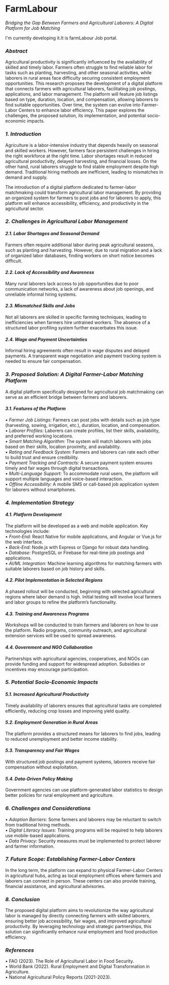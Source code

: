 # FarmLabour
 *Bridging the Gap Between Farmers and Agricultural Laborers: A Digital Platform for Job Matching*  


I'm currently developing it.It is farmLabour Job portal.
### *Abstract*  
Agricultural productivity is significantly influenced by the availability of skilled and timely labor. Farmers often struggle to find reliable labor for tasks such as planting, harvesting, and other seasonal activities, while laborers in rural areas face difficulty securing consistent employment opportunities. This research proposes the development of a digital platform that connects farmers with agricultural laborers, facilitating job postings, applications, and labor management. The platform will feature job listings based on type, duration, location, and compensation, allowing laborers to find suitable opportunities. Over time, the system can evolve into Farmer-Labor Centers to enhance labor efficiency. This paper explores the challenges, the proposed solution, its implementation, and potential socio-economic impacts.  

### *1. Introduction*  
Agriculture is a labor-intensive industry that depends heavily on seasonal and skilled workers. However, farmers face persistent challenges in hiring the right workforce at the right time. Labor shortages result in reduced agricultural productivity, delayed harvesting, and financial losses. On the other hand, rural laborers struggle to find stable employment despite high demand. Traditional hiring methods are inefficient, leading to mismatches in demand and supply.  

The introduction of a digital platform dedicated to farmer-labor matchmaking could transform agricultural labor management. By providing an organized system for farmers to post jobs and for laborers to apply, this platform will enhance accessibility, efficiency, and productivity in the agricultural sector.  

### *2. Challenges in Agricultural Labor Management*  
#### *2.1. Labor Shortages and Seasonal Demand*  
Farmers often require additional labor during peak agricultural seasons, such as planting and harvesting. However, due to rural migration and a lack of organized labor databases, finding workers on short notice becomes difficult.  

#### *2.2. Lack of Accessibility and Awareness*  
Many rural laborers lack access to job opportunities due to poor communication networks, a lack of awareness about job openings, and unreliable informal hiring systems.  

#### *2.3. Mismatched Skills and Jobs*  
Not all laborers are skilled in specific farming techniques, leading to inefficiencies when farmers hire untrained workers. The absence of a structured labor profiling system further exacerbates this issue.  

#### *2.4. Wage and Payment Uncertainties*  
Informal hiring agreements often result in wage disputes and delayed payments. A transparent wage negotiation and payment tracking system is needed to ensure fair compensation.  

### *3. Proposed Solution: A Digital Farmer-Labor Matching Platform*  
A digital platform specifically designed for agricultural job matchmaking can serve as an efficient bridge between farmers and laborers.  

#### *3.1. Features of the Platform*  
•⁠  ⁠*Farmer Job Listings:* Farmers can post jobs with details such as job type (harvesting, sowing, irrigation, etc.), duration, location, and compensation.  
•⁠  ⁠*Laborer Profiles:* Laborers can create profiles, list their skills, availability, and preferred working locations.  
•⁠  ⁠*Smart Matching Algorithm:* The system will match laborers with jobs based on their skills, location proximity, and availability.  
•⁠  ⁠*Rating and Feedback System:* Farmers and laborers can rate each other to build trust and ensure credibility.  
•⁠  ⁠*Payment Tracking and Contracts:* A secure payment system ensures timely and fair wages through digital transactions.  
•⁠  ⁠*Multi-Language Support:* To accommodate rural users, the platform will support multiple languages and voice-based interaction.  
•⁠  ⁠*Offline Accessibility:* A mobile SMS or call-based job application system for laborers without smartphones.  

### *4. Implementation Strategy*  
#### *4.1. Platform Development*  
The platform will be developed as a web and mobile application. Key technologies include:  
•⁠  ⁠*Front-End:* React Native for mobile applications, and Angular or Vue.js for the web interface.  
•⁠  ⁠*Back-End:* Node.js with Express or Django for robust data handling.  
•⁠  ⁠*Database:* PostgreSQL or Firebase for real-time job postings and applications.  
•⁠  ⁠*AI/ML Integration:* Machine learning algorithms for matching farmers with suitable laborers based on job history and skills.  

#### *4.2. Pilot Implementation in Selected Regions*  
A phased rollout will be conducted, beginning with selected agricultural regions where labor demand is high. Initial testing will involve local farmers and labor groups to refine the platform’s functionality.  

#### *4.3. Training and Awareness Programs*  
Workshops will be conducted to train farmers and laborers on how to use the platform. Radio programs, community outreach, and agricultural extension services will be used to spread awareness.  

#### *4.4. Government and NGO Collaboration*  
Partnerships with agricultural agencies, cooperatives, and NGOs can provide funding and support for widespread adoption. Subsidies or incentives may encourage participation.  

### *5. Potential Socio-Economic Impacts*  
#### *5.1. Increased Agricultural Productivity*  
Timely availability of laborers ensures that agricultural tasks are completed efficiently, reducing crop losses and improving yield quality.  

#### *5.2. Employment Generation in Rural Areas*  
The platform provides a structured means for laborers to find jobs, leading to reduced unemployment and better income stability.  

#### *5.3. Transparency and Fair Wages*  
With structured job postings and payment systems, laborers receive fair compensation without exploitation.  

#### *5.4. Data-Driven Policy Making*  
Government agencies can use platform-generated labor statistics to design better policies for rural employment and agriculture.  

### *6. Challenges and Considerations*  
•⁠  ⁠*Adoption Barriers:* Some farmers and laborers may be reluctant to switch from traditional hiring methods.  
•⁠  ⁠*Digital Literacy Issues:* Training programs will be required to help laborers use mobile-based applications.  
•⁠  ⁠*Data Privacy:* Security measures must be implemented to protect laborer and farmer information.  

### *7. Future Scope: Establishing Farmer-Labor Centers*  
In the long term, the platform can expand to physical Farmer-Labor Centers in agricultural hubs, acting as local employment offices where farmers and laborers can connect in person. These centers can also provide training, financial assistance, and agricultural advisories.  

### *8. Conclusion*  
The proposed digital platform aims to revolutionize the way agricultural labor is managed by directly connecting farmers with skilled laborers, ensuring better job accessibility, fair wages, and improved agricultural productivity. By leveraging technology and strategic partnerships, this solution can significantly enhance rural employment and food production efficiency.  

### *References*  
•⁠  ⁠FAO (2023). The Role of Agricultural Labor in Food Security.  
•⁠  ⁠World Bank (2022). Rural Employment and Digital Transformation in Agriculture.  
•⁠  ⁠National Agricultural Policy Reports (2021-2023).
